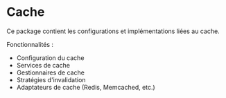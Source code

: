 # Cache

Ce package contient les configurations et implémentations liées au cache.

Fonctionnalités :
- Configuration du cache
- Services de cache
- Gestionnaires de cache
- Stratégies d'invalidation
- Adaptateurs de cache (Redis, Memcached, etc.) 
